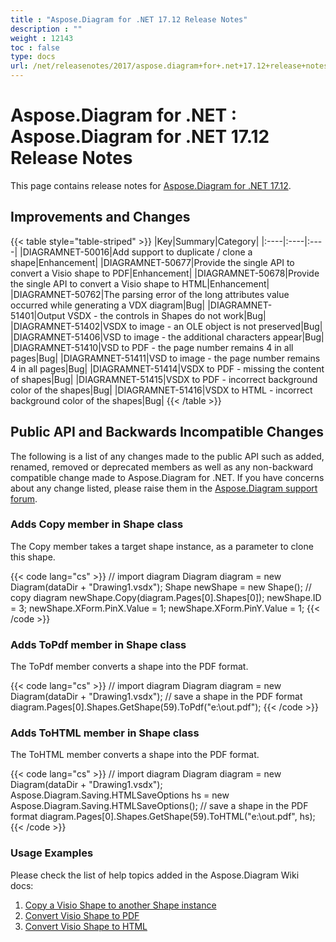 ```yaml
---
title : "Aspose.Diagram for .NET 17.12 Release Notes" 
description : "" 
weight : 12143 
toc : false
type: docs
url: /net/releasenotes/2017/aspose.diagram+for+.net+17.12+release+notes/
---
```


# Aspose.Diagram for .NET : Aspose.Diagram for .NET 17.12 Release Notes


This page contains release notes for [Aspose.Diagram for .NET 17.12](https://www.nuget.org/packages/Aspose.Diagram/17.12.0).

## Improvements and Changes

{{< table style="table-striped" >}}
|Key|Summary|Category|
|:----|:----|:----|
|DIAGRAMNET-50016|Add support to duplicate / clone a shape|Enhancement|
|DIAGRAMNET-50677|Provide the single API to convert a Visio shape to PDF|Enhancement|
|DIAGRAMNET-50678|Provide the single API to convert a Visio shape to HTML|Enhancement|
|DIAGRAMNET-50762|The parsing error of the long attributes value occurred while generating a VDX diagram|Bug|
|DIAGRAMNET-51401|Output VSDX - the controls in Shapes do not work|Bug|
|DIAGRAMNET-51402|VSDX to image - an OLE object is not preserved|Bug|
|DIAGRAMNET-51406|VSD to image - the additional characters appear|Bug|
|DIAGRAMNET-51410|VSD to PDF - the page number remains 4 in all pages|Bug|
|DIAGRAMNET-51411|VSD to image - the page number remains 4 in all pages|Bug|
|DIAGRAMNET-51414|VSDX to PDF - missing the content of shapes|Bug|
|DIAGRAMNET-51415|VSDX to PDF - incorrect background color of the shapes|Bug|
|DIAGRAMNET-51416|VSDX to HTML - incorrect background color of the shapes|Bug|
{{< /table >}}

## Public API and Backwards Incompatible Changes

The following is a list of any changes made to the public API such as added, renamed, removed or deprecated members as well as any non-backward compatible change made to Aspose.Diagram for .NET. If you have concerns about any change listed, please raise them in the [Aspose.Diagram support forum](https://forum.aspose.com/c/diagram).

### Adds Copy member in Shape class

The Copy member takes a target shape instance, as a parameter to clone this shape.

{{< code lang="cs" >}}
// import diagram
Diagram diagram = new Diagram(dataDir + "Drawing1.vsdx");
Shape newShape = new Shape();
// copy diagram
newShape.Copy(diagram.Pages[0].Shapes[0]);
newShape.ID = 3;
newShape.XForm.PinX.Value = 1;
newShape.XForm.PinY.Value = 1;
{{< /code >}}

### Adds ToPdf member in Shape class

The ToPdf member converts a shape into the PDF format.

{{< code lang="cs" >}}
// import diagram
Diagram diagram = new Diagram(dataDir + "Drawing1.vsdx");
// save a shape in the PDF format
diagram.Pages[0].Shapes.GetShape(59).ToPdf("e:\\out.pdf");
{{< /code >}}

### Adds ToHTML member in Shape class

The ToHTML member converts a shape into the PDF format.

{{< code lang="cs" >}}
// import diagram
Diagram diagram = new Diagram(dataDir + "Drawing1.vsdx");
Aspose.Diagram.Saving.HTMLSaveOptions hs = new Aspose.Diagram.Saving.HTMLSaveOptions();
// save a shape in the PDF format
diagram.Pages[0].Shapes.GetShape(59).ToHTML("e:\\out.pdf", hs);
{{< /code >}}

### Usage Examples

Please check the list of help topics added in the Aspose.Diagram Wiki docs: 

1.  [Copy a Visio Shape to another Shape instance](https://docs2.aspose.com/diagram/net/developerguide/workingwithshapes/add+retrieve+copy+and+read+visio+shape+data#add,retrieve,copyandreadvisioshapedata-copyavisioshapetoanothershapeinstance)
2.  [Convert Visio Shape to PDF](https://docs2.aspose.com/diagram/net/developerguide/workingwithshapes/group+convert+and+verify+shapes#group,convertandverifyshapes-convertvisioshapetopdf)
3.  [Convert Visio Shape to HTML](https://docs2.aspose.com/diagram/net/developerguide/workingwithshapes/group+convert+and+verify+shapes#group,convertandverifyshapes-convertvisioshapetohtml)


